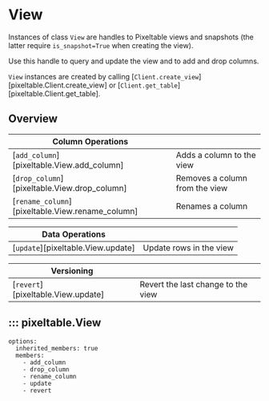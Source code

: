 # View

Instances of class `View` are handles to Pixeltable views and snapshots (the latter require `is_snapshot=True` when
creating the view).

Use this handle to query and update the view and to add and drop columns.

`View` instances are created by calling [`Client.create_view`][pixeltable.Client.create_view]
or [`Client.get_table`][pixeltable.Client.get_table].

## Overview
| Column Operations | |
|------------|-----------------------------------------------------|
| [`add_column`][pixeltable.View.add_column] | Adds a column to the view |
| [`drop_column`][pixeltable.View.drop_column] | Removes a column from the view |
| [`rename_column`][pixeltable.View.rename_column] | Renames a column |

| Data Operations | |
|------------|-----------------------------------------------------|
| [`update`][pixeltable.View.update] | Update rows in the view |

| Versioning | |
|------------|-----------------------------------------------------|
| [`revert`][pixeltable.View.update] | Revert the last change to the view |

## ::: pixeltable.View
    options:
      inherited_members: true
      members:
        - add_column
        - drop_column
        - rename_column
        - update
        - revert

